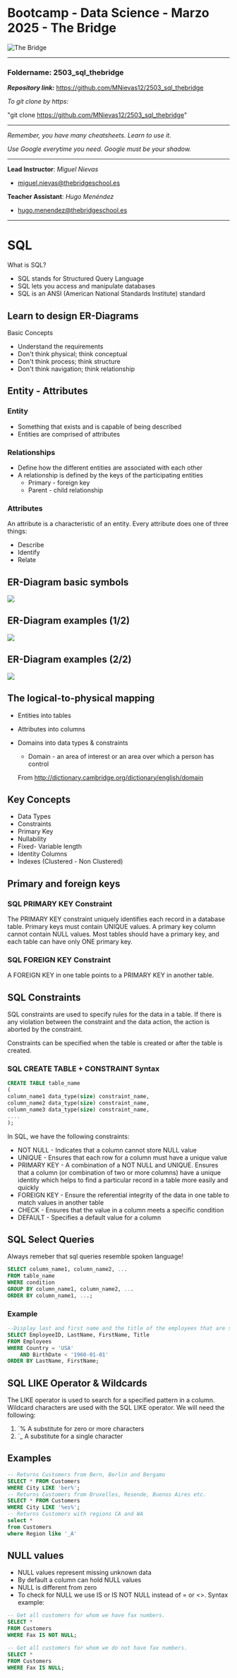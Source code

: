# Bootcamp - Data Science - Marzo 2025 - The Bridge


![The Bridge](./Teoria/img/TheBridge_logo.png)

----------

### **Foldername**: 2503_sql_thebridge

***Repository link:*** https://github.com/MNievas12/2503_sql_thebridge

*To git clone by https:*

"git clone https://github.com/MNievas12/2503_sql_thebridge"


---------

*Remember, you have many cheatsheets. Learn to use it.*

*Use Google everytime you need. Google must be your shadow.*

---------
**Lead Instructor**: *Miguel Nievas*

- miguel.nievas@thebridgeschool.es

**Teacher Assistant**: *Hugo Menéndez*

- hugo.menendez@thebridgeschool.es

---------

# SQL
What is SQL?
* SQL stands for Structured Query Language
* SQL lets you access and manipulate databases
* SQL is an ANSI (American National Standards Institute) standard



## Learn to design ER-Diagrams
Basic Concepts
* Understand the requirements
* Don't think physical; think conceptual
* Don't think process; think structure 
* Don't think navigation; think relationship


## Entity - Attributes
### Entity
* Something that exists and is capable of being described
* Entities are comprised of attributes

### Relationships 
* Define how the different entities are associated with each other
* A relationship is defined by the keys of the participating entities 
    * Primary - foreign key
    * Parent - child relationship

### Attributes
An attribute is a characteristic of an entity. 
Every attribute does one of three things:
* Describe 
* Identify 
* Relate 




## ER-Diagram basic symbols
![](./Teoria/img/erd-symbols.jpg)



## ER-Diagram examples (1/2)
![](./Teoria/img/erdiagram2.jpg)



## ER-Diagram examples (2/2)
![](./Teoria/img/erd-employee.jpg)


## The logical-to-physical mapping

* Entities into tables
* Attributes into columns
* Domains into data types & constraints
    * Domain - an area of interest or an area over which a person has control

	From <http://dictionary.cambridge.org/dictionary/english/domain> 


## Key Concepts
* Data Types
* Constraints
* Primary Key
* Nullability
* Fixed- Variable length
* Identity Columns
* Indexes (Clustered - Non Clustered)


## Primary and foreign keys
### SQL PRIMARY KEY Constraint
The PRIMARY KEY constraint uniquely identifies each record in a database table.
Primary keys must contain UNIQUE values.
A primary key column cannot contain NULL values.
Most tables should have a primary key, and each table can have only ONE primary key.

### SQL FOREIGN KEY Constraint
A FOREIGN KEY in one table points to a PRIMARY KEY in another table.


## SQL Constraints
SQL constraints are used to specify rules for the data in a table.
If there is any violation between the constraint and the data action, 
the action is aborted by the constraint.

Constraints can be specified when the table is created 
or after the table is created. 



### SQL CREATE TABLE + CONSTRAINT Syntax
```sql
CREATE TABLE table_name
(
column_name1 data_type(size) constraint_name,
column_name2 data_type(size) constraint_name,
column_name3 data_type(size) constraint_name,
....
);
```


In SQL, we have the following constraints:
* NOT NULL - Indicates that a column cannot store NULL value
* UNIQUE - Ensures that each row for a column must have a unique value
* PRIMARY KEY - A combination of a NOT NULL and UNIQUE. Ensures that a column (or combination of two or more columns) have a unique identity which helps to find a particular record in a table more easily and quickly
* FOREIGN KEY - Ensure the referential integrity of the data in one table to match values in another table
* CHECK - Ensures that the value in a column meets a specific condition
* DEFAULT - Specifies a default value for a column



## SQL Select Queries
Always remeber that sql queries resemble spoken language!

```sql
SELECT column_name1, column_name2, ...
FROM table_name
WHERE condition
GROUP BY column_name1, column_name2, ...
ORDER BY column_name1, ...;
```


### Example
```sql
--Display last and first name and the title of the employees that are situated in USA and are born before 1960, alphabetically by their names.
SELECT EmployeeID, LastName, FirstName, Title 
FROM Employees
WHERE Country = 'USA'
	AND BirthDate < '1960-01-01'
ORDER BY LastName, FirstName;
```


## SQL LIKE Operator & Wildcards
The LIKE operator is used to search for a specified pattern in a column.
Wildcard characters are used with the SQL LIKE operator. 
We will need the following:
1. `%  A substitute for zero or more characters
2. `_  A substitute for a single character



## Examples
```sql
-- Returns Customers from Bern, Berlin and Bergamo
SELECT * FROM Customers
WHERE City LIKE 'ber%';
-- Returns Customers from Bruxelles, Resende, Buenos Aires etc.
SELECT * FROM Customers
WHERE City LIKE '%es%';  
-- Returns Customers with regions CA and WA
select *
from Customers
where Region like '_A'

```


## NULL values
* NULL values represent missing unknown data
* By default a column can hold NULL values
* NULL is different from zero
* To check for NULL we use IS or IS NOT NULL instead of = or <>.
Syntax example:

```sql
-- Get all customers for whom we have fax numbers.
SELECT * 
FROM Customers 
WHERE Fax IS NOT NULL;

-- Get all customers for whom we do not have fax numbers.
SELECT * 
FROM Customers 
WHERE Fax IS NULL;
```
